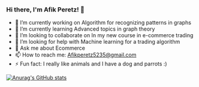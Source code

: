 ### Hi there, I'm Afik Peretz! 👋


- 🔭 I’m currently working on Algorithm for recognizing patterns in graphs
- 🌱 I’m currently learning Advanced topics in graph theory
- 👯 I’m looking to collaborate on In my new course in e-commerce trading
- 🤔 I’m looking for help with Machine learning for a trading algorithm
- 💬 Ask me about Ecommerce
- 📫 How to reach me: Afikperetz5235@gmail.com
- ⚡ Fun fact: I really like animals and I have a dog and parrots :)


[![Anurag's GitHub stats](https://github-readme-stats.vercel.app/api?username=AfikPeretz)](https://github.com/anuraghazra/github-readme-stats)

